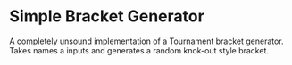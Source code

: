 # Simple Bracket Generator
A completely unsound implementation of a Tournament bracket generator. Takes names a inputs and generates a random knok-out style bracket. 
